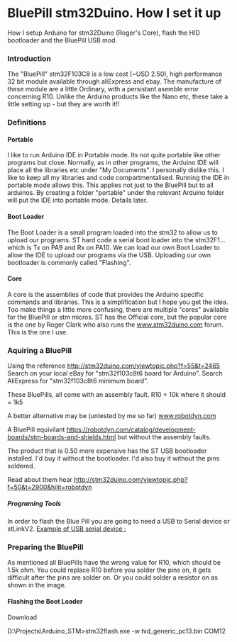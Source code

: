 # BluePill stm32Duino.  How I set it up
How I setup Arduino for stm32Duino (Roger's Core), flash the HID bootloader and the BluePill USB mod.

### Introduction

The "BluePill" stm32F103C8 is a low cost (~USD 2.50), high performance 32 bit module available through aliExpress and ebay.  The manufacture of these module are a little Ordinary, with a persistant asemble error concerning R10.  Unlike the Arduino products like the Nano etc, these take a little setting up - but they are worth it!!

### Definitions 

#### Portable

I like to run Arduino IDE in Portable mode.  Its not quite portable like other programs but close.  Normally, as in other programs, the Arduino IDE will place all the libraries etc under "My Documents".  I personally dislike this.  I like to keep all my libraries and code compartmentalised.  Running the IDE in portable mode allows this.  This applies not just to the BluePill but to all arduinos.  By creating a folder "portable" under the relevant Arduino folder will put the IDE into portable mode.  Details later.

#### Boot Loader

The Boot Loader is a small program loaded into the stm32 to allow us to upload our programs.  ST hard code a serial boot loader into the stm32F1...  which is Tx on PA9 and Rx on PA10.  We can load our own Boot Loader to allow the IDE to upload our programs via the USB.  Uploading our own bootloader is commonly called "Flashing".

#### Core

A core is the assemblies of code that provides the Arduino specific commands and libraries.  This is a simplification but I hope you get the idea.  Too make things a little more confusing, there are multiple "cores" available for the BluePill or stm micros.  ST has the Official core, but the popular core is the one by Roger Clark who also runs the www.stm32duino.com forum.  This is the one I use.

### Aquiring a BluePill

Using the reference http://stm32duino.com/viewtopic.php?f=55&t=2465
Search on your local eBay for "stm32f103c8t6 board for Arduino".
Search AliExpress for "stm32f103c8t6 minimum board".

These BluePills, all come with an assembly fault.  R10 = 10k where it should = 1k5

A better alternative may be (untested by me so far)  www.robotdyn.com

A BluePill equivilant https://robotdyn.com/catalog/development-boards/stm-boards-and-shields.html  but without the assembly faults.

The product that is 0.50 more expensive has the ST USB bootloader installed.  I'd buy it without the bootloader.  I'd also buy it without the pins soldered.

Read about them hear  http://stm32duino.com/viewtopic.php?f=50&t=2900&hilit=robotdyn

##### Programing Tools

In order to flash the Blue Pill you are going to need a USB to Serial device or stLinkV2.
[Example of USB serial device :](https://www.ebay.com.au/itm/STC-microcontroller-Auto-download-SCM-Burning-Programmer-USB-to-TTL-3-3-5V-Cable/362591879808?hash=item546c290280:g:~hcAAOSwPPtckwhi&frcectupt=true)

### Preparing the BluePill

As mentioned all BluePills have the wrong value for R10, which should be 1.5k ohm.  You could replace R10 before you solder the pins on, it gets difficult after the pins are solder on.  Or you could solder a resistor on as shown in the image.



#### Flashing the Boot Loader

Download 

D:\Projects\Arduino_STM>stm32flash.exe -w hid_generic_pc13.bin COM12


